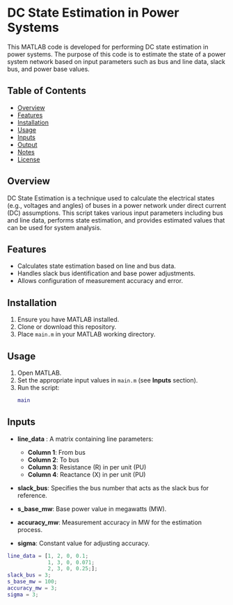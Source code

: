 # DC State Estimation in Power Systems

This MATLAB code is developed for performing DC state estimation in power systems. The purpose of this code is to estimate the state of a power system network based on input parameters such as bus and line data, slack bus, and power base values.

## Table of Contents
- [Overview](#overview)
- [Features](#features)
- [Installation](#installation)
- [Usage](#usage)
- [Inputs](#inputs)
- [Output](#output)
- [Notes](#notes)
- [License](#license)

## Overview

DC State Estimation is a technique used to calculate the electrical states (e.g., voltages and angles) of buses in a power network under direct current (DC) assumptions. This script takes various input parameters including bus and line data, performs state estimation, and provides estimated values that can be used for system analysis.

## Features

- Calculates state estimation based on line and bus data.
- Handles slack bus identification and base power adjustments.
- Allows configuration of measurement accuracy and error.

## Installation

1. Ensure you have MATLAB installed.
2. Clone or download this repository.
3. Place `main.m` in your MATLAB working directory.

## Usage

1. Open MATLAB.
2. Set the appropriate input values in `main.m` (see **Inputs** section).
3. Run the script:
   ```matlab
   main
## Inputs
-	**line_data** : A matrix containing line parameters:

	*	**Column 1**: From bus
	*	**Column 2**: To bus
	*	**Column 3**: Resistance (R) in per unit (PU)
	*	**Column 4**: Reactance (X) in per unit (PU)
-	**slack_bus**: Specifies the bus number that acts as the slack bus for reference.

-	**s_base_mw**: Base power value in megawatts (MW).

-	**accuracy_mw**: Measurement accuracy in MW for the estimation process.

-	**sigma**: Constant value for adjusting accuracy.
```matlab
line_data = [1, 2, 0, 0.1;
             1, 3, 0, 0.071;
             2, 3, 0, 0.25;];
slack_bus = 3;
s_base_mw = 100;
accuracy_mw = 3;
sigma = 3;
```
